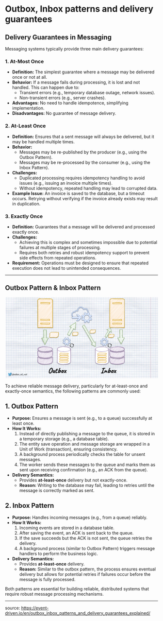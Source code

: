# Outbox, Inbox patterns and delivery guarantees

## Delivery Guarantees in Messaging

Messaging systems typically provide three main delivery guarantees:

### 1. At-Most Once
- **Definition:** The simplest guarantee where a message may be delivered once or not at all.
- **Behavior:** If a message fails during processing, it is lost and not handled. This can happen due to:
  - Transient errors (e.g., temporary database outage, network issues).
  - Non-transient errors (e.g., server crashes).
- **Advantages:** No need to handle idempotence, simplifying implementation.
- **Disadvantages:** No guarantee of message delivery.

### 2. At-Least Once
- **Definition:** Ensures that a sent message will always be delivered, but it may be handled multiple times.
- **Behavior:**
  - Messages may be re-published by the producer (e.g., using the Outbox Pattern).
  - Messages may be re-processed by the consumer (e.g., using the Inbox Pattern).
- **Challenges:**
  - Duplicated processing requires idempotency handling to avoid issues (e.g., issuing an invoice multiple times).
  - Without idempotency, repeated handling may lead to corrupted data.
- **Example Issue:** An invoice is saved to the database, but a timeout occurs. Retrying without verifying if the invoice already exists may result in duplication.

### 3. Exactly Once
- **Definition:** Guarantees that a message will be delivered and processed exactly once.
- **Challenges:**
  - Achieving this is complex and sometimes impossible due to potential failures at multiple stages of processing.
  - Requires both retries and robust idempotency support to prevent side effects from repeated operations.
- **Requirement:** Operations must be designed to ensure that repeated execution does not lead to unintended consequences.

---

## Outbox Pattern &  Inbox Pattern

![Outbox, Inbox patterns](img/In-OutBoxPattern.png)  

To achieve reliable message delivery, particularly for at-least-once and exactly-once semantics, the following patterns are commonly used:

## 1. Outbox Pattern
- **Purpose:** Ensures a message is sent (e.g., to a queue) successfully at least once.
- **How It Works:**
  1. Instead of directly publishing a message to the queue, it is stored in a temporary storage (e.g., a database table).
  2. The entity save operation and message storage are wrapped in a Unit of Work (transaction), ensuring consistency.
  3. A background process periodically checks the table for unsent messages.
  4. The worker sends these messages to the queue and marks them as sent upon receiving confirmation (e.g., an ACK from the queue).
- **Delivery Semantics:** 
  - Provides **at-least-once** delivery but not exactly-once.
  - **Reason:** Writing to the database may fail, leading to retries until the message is correctly marked as sent.

## 2. Inbox Pattern
- **Purpose:** Handles incoming messages (e.g., from a queue) reliably.
- **How It Works:**
  1. Incoming events are stored in a database table.
  2. After saving the event, an ACK is sent back to the queue.
  3. If the save succeeds but the ACK is not sent, the queue retries the delivery.
  4. A background process (similar to Outbox Pattern) triggers message handlers to perform the business logic.
- **Delivery Semantics:** 
  - Provides **at-least-once** delivery.
  - **Reason:** Similar to the outbox pattern, the process ensures eventual delivery but allows for potential retries if failures occur before the message is fully processed.

Both patterns are essential for building reliable, distributed systems that require robust message processing mechanisms.

---

source: https://event-driven.io/en/outbox_inbox_patterns_and_delivery_guarantees_explained/